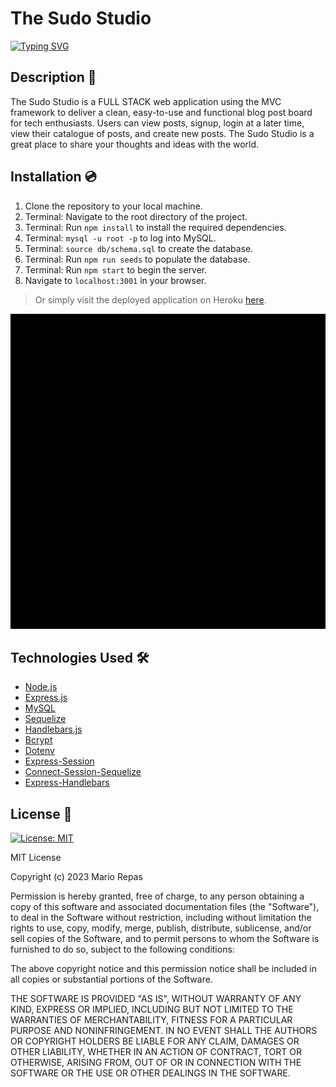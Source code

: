 # The Sudo Studio

[![Typing SVG](https://readme-typing-svg.demolab.com?font=Fira+Code&pause=1000&color=9675FF&multiline=true&width=435&height=70&lines=A+Tech+Blog;+For+Tech+People)](https://git.io/typing-svg)

## Description 📜

The Sudo Studio is a FULL STACK web application using the MVC framework to deliver a clean, easy-to-use and functional blog post board for tech enthusiasts. Users can view posts, signup, login at a later time, view their catalogue of posts, and create new posts. The Sudo Studio is a great place to share your thoughts and ideas with the world.

## Installation 💿

1. Clone the repository to your local machine.
2. Terminal: Navigate to the root directory of the project.
3. Terminal: Run `npm install` to install the required dependencies.
4. Terminal: `mysql -u root -p` to log into MySQL.
5. Terminal: `source db/schema.sql` to create the database.
6. Terminal: Run `npm run seeds` to populate the database.
7. Terminal: Run `npm start` to begin the server.
8. Navigate to `localhost:3001` in your browser.

> Or simply visit the deployed application on Heroku [here](https://the-sudo-studio.herokuapp.com/).

 ![image](/assets/the-sudo-studio.gif)  

## Technologies Used 🛠️

* [Node.js](https://nodejs.org/en/)
* [Express.js](https://expressjs.com/)
* [MySQL](https://www.mysql.com/)
* [Sequelize](https://sequelize.org/)
* [Handlebars.js](https://handlebarsjs.com/)
* [Bcrypt](https://www.npmjs.com/package/bcrypt)
* [Dotenv](https://www.npmjs.com/package/dotenv)
* [Express-Session](https://www.npmjs.com/package/express-session)
* [Connect-Session-Sequelize](https://www.npmjs.com/package/connect-session-sequelize)
* [Express-Handlebars](https://www.npmjs.com/package/express-handlebars)


## License 📝

[![License: MIT](https://img.shields.io/badge/License-MIT-yellow.svg)](https://opensource.org/licenses/MIT)

MIT License

Copyright (c) 2023 Mario Repas

Permission is hereby granted, free of charge, to any person obtaining a copy of this software and associated documentation files (the "Software"), to deal in the Software without restriction, including without limitation the rights to use, copy, modify, merge, publish, distribute, sublicense, and/or sell copies of the Software, and to permit persons to whom the Software is furnished to do so, subject to the following conditions:

The above copyright notice and this permission notice shall be included in all copies or substantial portions of the Software.

THE SOFTWARE IS PROVIDED "AS IS", WITHOUT WARRANTY OF ANY KIND, EXPRESS OR IMPLIED, INCLUDING BUT NOT LIMITED TO THE WARRANTIES OF MERCHANTABILITY, FITNESS FOR A PARTICULAR PURPOSE AND NONINFRINGEMENT. IN NO EVENT SHALL THE AUTHORS OR COPYRIGHT HOLDERS BE LIABLE FOR ANY CLAIM, DAMAGES OR OTHER LIABILITY, WHETHER IN AN ACTION OF CONTRACT, TORT OR OTHERWISE, ARISING FROM, OUT OF OR IN CONNECTION WITH THE SOFTWARE OR THE USE OR OTHER DEALINGS IN THE SOFTWARE.
